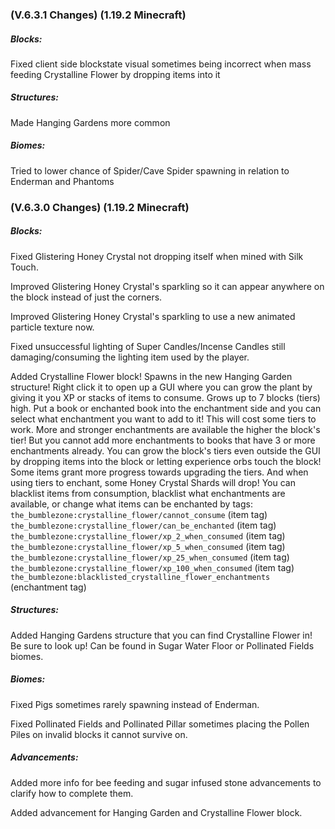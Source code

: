### **(V.6.3.1 Changes) (1.19.2 Minecraft)**

##### Blocks:
Fixed client side blockstate visual sometimes being incorrect when mass feeding Crystalline Flower by dropping items into it

##### Structures:
Made Hanging Gardens more common

##### Biomes:
Tried to lower chance of Spider/Cave Spider spawning in relation to Enderman and Phantoms


### **(V.6.3.0 Changes) (1.19.2 Minecraft)**

##### Blocks:
Fixed Glistering Honey Crystal not dropping itself when mined with Silk Touch.

Improved Glistering Honey Crystal's sparkling so it can appear anywhere on the block instead of just the corners.

Improved Glistering Honey Crystal's sparkling to use a new animated particle texture now.

Fixed unsuccessful lighting of Super Candles/Incense Candles still damaging/consuming the lighting item used by the player.

Added Crystalline Flower block!
 Spawns in the new Hanging Garden structure!
 Right click it to open up a GUI where you can grow the plant by giving it you XP or stacks of items to consume. Grows up to 7 blocks (tiers) high.
 Put a book or enchanted book into the enchantment side and you can select what enchantment you want to add to it! This will cost some tiers to work.
 More and stronger enchantments are available the higher the block's tier! But you cannot add more enchantments to books that have 3 or more enchantments already.
 You can grow the block's tiers even outside the GUI by dropping items into the block or letting experience orbs touch the block!
 Some items grant more progress towards upgrading the tiers. And when using tiers to enchant, some Honey Crystal Shards will drop!
 You can blacklist items from consumption, blacklist what enchantments are available, or change what items can be enchanted by tags:
 `the_bumblezone:crystalline_flower/cannot_consume` (item tag)
 `the_bumblezone:crystalline_flower/can_be_enchanted` (item tag)
 `the_bumblezone:crystalline_flower/xp_2_when_consumed` (item tag)
 `the_bumblezone:crystalline_flower/xp_5_when_consumed` (item tag)
 `the_bumblezone:crystalline_flower/xp_25_when_consumed` (item tag)
 `the_bumblezone:crystalline_flower/xp_100_when_consumed` (item tag)
 `the_bumblezone:blacklisted_crystalline_flower_enchantments` (enchantment tag)

##### Structures:
Added Hanging Gardens structure that you can find Crystalline Flower in!
 Be sure to look up! Can be found in Sugar Water Floor or Pollinated Fields biomes. 

##### Biomes:
Fixed Pigs sometimes rarely spawning instead of Enderman.

Fixed Pollinated Fields and Pollinated Pillar sometimes placing the Pollen Piles on invalid blocks it cannot survive on.

##### Advancements:
Added more info for bee feeding and sugar infused stone advancements to clarify how to complete them.

Added advancement for Hanging Garden and Crystalline Flower block.
